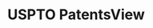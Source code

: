 ---
bigquery: https://console.cloud.google.com/bigquery?p=patents-public-data&d=patentsview&page=dataset
citation: Attribution should be given to PatentsView for use, distribution, or derivative
  works.
code: https://github.com/CSSIP-AIR/PatentsView-Code-Snippets/
contributors: USPTO
cost: None
description: 'PatentsView includes US patent data including raw data (summaries, applications,
  pregrant applications), disambugations of inventors and assignees, and inventor
  gender estimates.  Also foreign priority data, # of figures and sheets, and government
  interest statements.'
documentation: https://patentsview.org/query/builder-faqs
last_edit: Mon, 04 Apr 2022 19:02:57 GMT
location: https://patentsview.org/
maintained_by: USPTO
record_creation_timestamp: 12/2/2020 17:20:46
schema_fields: '[''ipc_class'', ''lname'', ''male_flag'', ''_371_date'', ''country_transformed'',
  ''latitude'', ''mainclass_id'', ''classification_level'', ''assignee_id'', ''symbol_position'',
  ''series_code'', ''level_two'', ''rawinventor_id'', ''gi_statement'', ''location_id'',
  ''latlong'', ''title'', ''lawyer_id'', ''county'', ''section'', ''exemplary'', ''disamb_assignee_id_20190312'',
  ''rawassignee_id'', ''disamb_assignee_id_20190820'', ''variety'', ''disamb_inventor_id_20170808'',
  ''deceased'', ''text'', ''longitude'', ''disamb_assignee_id_20200630'', ''sequence'',
  ''application_id'', ''uuid'', ''level_one'', ''disamb_inventor_id_20190820'', ''city'',
  ''county_fips'', ''disamb_assignee_id_20200929'', ''applicant_type'', ''main_group'',
  ''name_last'', ''male'', ''classification_status'', ''disamb_assignee_id_20191008'',
  ''doctype'', ''disamb_inventor_id_20170307'', ''length'', ''subcategory_id'', ''term_grant'',
  ''withdrawn'', ''section_id'', ''num_figures'', ''inventor_id'', ''subsection_id'',
  ''ipc_version_indicator'', ''disamb_assignee_id_20181127'', ''num'', ''abstract'',
  ''id'', ''rule_47'', ''disamb_inventor_id_20200331'', ''subclass'', ''fname'', ''type'',
  ''organization_id'', ''term_disclaimer'', ''disamb_inventor_id_20171003'', ''disamb_inventor_id_20180528'',
  ''organization'', ''disamb_assignee_id_20200331'', ''relkind'', ''state'', ''level_three'',
  ''state_fips'', ''disamb_inventor_id_20190312'', ''name'', ''disamb_inventor_id_20191231'',
  ''num_sheets'', ''status'', ''patent_id'', ''lapse_of_patent'', ''subgroup_id'',
  ''group'', ''contract_award_number'', ''term_extension'', ''action_date'', ''field_title'',
  ''rawlocation_id'', ''disamb_inventor_id_20171226'', ''date'', ''disamb_inventor_id_20200929'',
  ''role'', ''f102_date'', ''citation_id'', ''classification_value'', ''dependent'',
  ''subclass_id'', ''field_id'', ''disamb_inventor_id_20200630'', ''disamb_inventor_id_20191008'',
  ''publication_number'', ''country'', ''doc_type'', ''num_claims'', ''designation'',
  ''category_id'', ''disamb_inventor_id_20201229'', ''number'', ''latin_name'', ''category'',
  ''attribution_status'', ''reldocno'', ''sector_title'', ''disamb_inventor_id_20181127'',
  ''classification_data_source'', ''rel_id'', ''kind'', ''group_id'', ''disclaimer_date'',
  ''disamb_assignee_id_20191231'', ''_102_date'', ''name_first'', ''filename'', ''f371_date'',
  ''subgroup'']'
shortname: patentsview
tags:
- disambiguation
- United States
- gender
terms_of_use: Creative Commons Attribution 4.0 International License.
timeframe: 1963-1999
title: USPTO PatentsView
uuid: cf1780b1-e265-4e49-8d1d-83b9cfe0fd9a
---